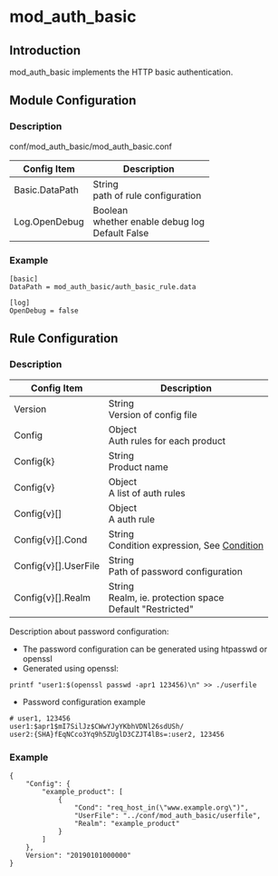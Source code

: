 # mod_auth_basic

## Introduction

mod_auth_basic implements the HTTP basic authentication.

## Module Configuration

### Description
conf/mod_auth_basic/mod_auth_basic.conf

| Config Item         | Description                                 |
| ------------------- | ------------------------------------------- |
| Basic.DataPath      | String<br>path of rule configuration |
| Log.OpenDebug       | Boolean<br>whether enable debug log<br>Default False |

### Example

```
[basic]
DataPath = mod_auth_basic/auth_basic_rule.data

[log]
OpenDebug = false
```

## Rule Configuration

### Description
| Config Item          | Description                                 |
| ---------------------| ------------------------------------------- |
| Version | String<br>Version of config file |
| Config | Object<br>Auth rules for each product |
| Config{k} | String<br>Product name |
| Config{v} | Object<br> A list of auth rules |
| Config{v}[] | Object<br> A auth rule |
| Config{v}[].Cond | String<br>Condition expression, See [Condition](../../condition/condition_grammar.md) |
| Config{v}[].UserFile | String<br>Path of password configuration |
| Config{v}[].Realm | String<br>Realm, ie. protection space<br>Default "Restricted" |

Description about password configuration:
* The password configuration can be generated using htpasswd or openssl
* Generated using openssl: 
```
printf "user1:$(openssl passwd -apr1 123456)\n" >> ./userfile
```
* Password configuration example
```  
# user1, 123456
user1:$apr1$mI7SilJz$CWwYJyYKbhVDNl26sdUSh/
user2:{SHA}fEqNCco3Yq9h5ZUglD3CZJT4lBs=:user2, 123456
```

### Example
```
{
    "Config": {
        "example_product": [
            {
                "Cond": "req_host_in(\"www.example.org\")",
                "UserFile": "../conf/mod_auth_basic/userfile",
                "Realm": "example_product"
            }
        ]
    },
    Version": "20190101000000"
}
```
